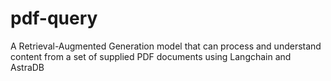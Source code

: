 # pdf-query
A Retrieval-Augmented Generation model that can process and understand content from a set of supplied PDF documents using Langchain and AstraDB

